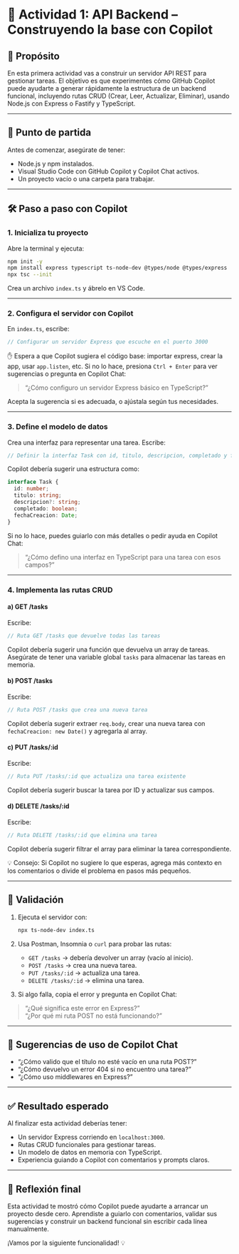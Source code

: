 # 🧱 Actividad 1: API Backend – Construyendo la base con Copilot

## 🎯 Propósito

En esta primera actividad vas a construir un servidor API REST para gestionar tareas. El objetivo es que experimentes cómo GitHub Copilot puede ayudarte a generar rápidamente la estructura de un backend funcional, incluyendo rutas CRUD (Crear, Leer, Actualizar, Eliminar), usando Node.js con Express o Fastify y TypeScript.

---

## 🧱 Punto de partida

Antes de comenzar, asegúrate de tener:

- Node.js y npm instalados.
- Visual Studio Code con GitHub Copilot y Copilot Chat activos.
- Un proyecto vacío o una carpeta para trabajar.

---

## 🛠️ Paso a paso con Copilot

### 1. Inicializa tu proyecto

Abre la terminal y ejecuta:

```bash
npm init -y
npm install express typescript ts-node-dev @types/node @types/express
npx tsc --init
```

Crea un archivo `index.ts` y ábrelo en VS Code.

---

### 2. Configura el servidor con Copilot

En `index.ts`, escribe:

```ts
// Configurar un servidor Express que escuche en el puerto 3000
```

✋ Espera a que Copilot sugiera el código base: importar express, crear la app, usar `app.listen`, etc. Si no lo hace, presiona `Ctrl + Enter` para ver sugerencias o pregunta en Copilot Chat:

> “¿Cómo configuro un servidor Express básico en TypeScript?”

Acepta la sugerencia si es adecuada, o ajústala según tus necesidades.

---

### 3. Define el modelo de datos

Crea una interfaz para representar una tarea. Escribe:

```ts
// Definir la interfaz Task con id, titulo, descripcion, completado y fechaCreacion
```

Copilot debería sugerir una estructura como:

```ts
interface Task {
  id: number;
  titulo: string;
  descripcion?: string;
  completado: boolean;
  fechaCreacion: Date;
}
```

Si no lo hace, puedes guiarlo con más detalles o pedir ayuda en Copilot Chat:

> “¿Cómo defino una interfaz en TypeScript para una tarea con esos campos?”

---

### 4. Implementa las rutas CRUD

#### a) GET /tasks

Escribe:

```ts
// Ruta GET /tasks que devuelve todas las tareas
```

Copilot debería sugerir una función que devuelva un array de tareas. Asegúrate de tener una variable global `tasks` para almacenar las tareas en memoria.

#### b) POST /tasks

Escribe:

```ts
// Ruta POST /tasks que crea una nueva tarea
```

Copilot debería sugerir extraer `req.body`, crear una nueva tarea con `fechaCreacion: new Date()` y agregarla al array.

#### c) PUT /tasks/:id

Escribe:

```ts
// Ruta PUT /tasks/:id que actualiza una tarea existente
```

Copilot debería sugerir buscar la tarea por ID y actualizar sus campos.

#### d) DELETE /tasks/:id

Escribe:

```ts
// Ruta DELETE /tasks/:id que elimina una tarea
```

Copilot debería sugerir filtrar el array para eliminar la tarea correspondiente.

💡 Consejo: Si Copilot no sugiere lo que esperas, agrega más contexto en los comentarios o divide el problema en pasos más pequeños.

---

## 🧪 Validación

1. Ejecuta el servidor con:
   ```bash
   npx ts-node-dev index.ts
   ```

2. Usa Postman, Insomnia o `curl` para probar las rutas:
   - `GET /tasks` → debería devolver un array (vacío al inicio).
   - `POST /tasks` → crea una nueva tarea.
   - `PUT /tasks/:id` → actualiza una tarea.
   - `DELETE /tasks/:id` → elimina una tarea.

3. Si algo falla, copia el error y pregunta en Copilot Chat:

> “¿Qué significa este error en Express?”  
> “¿Por qué mi ruta POST no está funcionando?”

---

## 💬 Sugerencias de uso de Copilot Chat

- “¿Cómo valido que el título no esté vacío en una ruta POST?”
- “¿Cómo devuelvo un error 404 si no encuentro una tarea?”
- “¿Cómo uso middlewares en Express?”

---

## ✅ Resultado esperado

Al finalizar esta actividad deberías tener:

- Un servidor Express corriendo en `localhost:3000`.
- Rutas CRUD funcionales para gestionar tareas.
- Un modelo de datos en memoria con TypeScript.
- Experiencia guiando a Copilot con comentarios y prompts claros.

---

## 🚀 Reflexión final

Esta actividad te mostró cómo Copilot puede ayudarte a arrancar un proyecto desde cero. Aprendiste a guiarlo con comentarios, validar sus sugerencias y construir un backend funcional sin escribir cada línea manualmente.

¡Vamos por la siguiente funcionalidad! 💡
